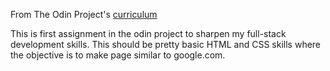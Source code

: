 From The Odin Project's [curriculum](http://www.theodinproject.com/courses/web-development-101/lessons/html-css)

This is first assignment in the odin project to sharpen my full-stack development skills.  This should be pretty basic HTML and CSS skills where the objective is to make page similar to google.com.
